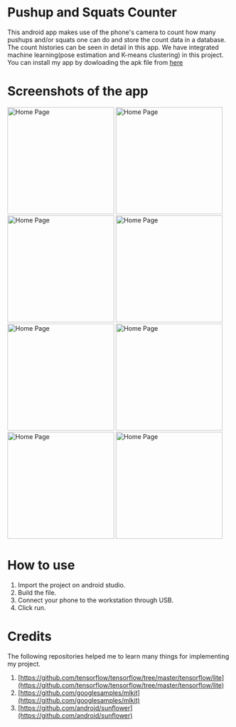 # Pushup and Squats Counter
This android app makes use of the phone's camera to count how many pushups and/or squats one can do and store the count data in a database. The count histories can be seen in detail in this app. We have integrated machine learning(pose estimation and K-means clustering) in this project. You can install my app by dowloading the apk file from [here](https://drive.google.com/file/d/10akRuapFdpP6tzke4zwlf_monXGYwkfZ/view)

# Screenshots of the app

<img src="https://drive.google.com/uc?export=view&id=1CS7lK9g2s4gnY0t-7EVMeeBxovssj-dg" alt="Home Page" width="240"/> <img src="https://drive.google.com/uc?export=view&id=1CS7lK9g2s4gnY0t-7EVMeeBxovssj-dg" alt="Home Page" width="240"/>
<img src="https://drive.google.com/uc?export=view&id=1CS7lK9g2s4gnY0t-7EVMeeBxovssj-dg" alt="Home Page" width="240"/> <img src="https://drive.google.com/uc?export=view&id=1CS7lK9g2s4gnY0t-7EVMeeBxovssj-dg" alt="Home Page" width="240"/>
<img src="https://drive.google.com/uc?export=view&id=1CS7lK9g2s4gnY0t-7EVMeeBxovssj-dg" alt="Home Page" width="240"/> <img src="https://drive.google.com/uc?export=view&id=1CS7lK9g2s4gnY0t-7EVMeeBxovssj-dg" alt="Home Page" width="240"/>
<img src="https://drive.google.com/uc?export=view&id=1CS7lK9g2s4gnY0t-7EVMeeBxovssj-dg" alt="Home Page" width="240"/> <img src="https://drive.google.com/uc?export=view&id=1CS7lK9g2s4gnY0t-7EVMeeBxovssj-dg" alt="Home Page" width="240"/>

# How to use

1. Import the project on android studio.<br/>
2. Build the file.<br/>
3. Connect your phone to the workstation through USB.<br/>
4. Click run.

# Credits

The following repositories helped me to learn many things for implementing my project.
1. [https://github.com/tensorflow/tensorflow/tree/master/tensorflow/lite](https://github.com/tensorflow/tensorflow/tree/master/tensorflow/lite)<br/>
2. [https://github.com/googlesamples/mlkit](https://github.com/googlesamples/mlkit)
3. [https://github.com/android/sunflower](https://github.com/android/sunflower)
